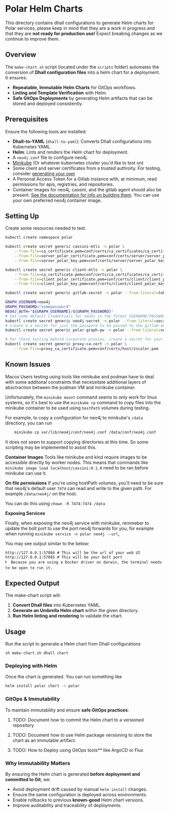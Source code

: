 # Polar Helm Charts

This directory contains dhall configurations to generate Helm charts for Polar services, please keep in mind that they are a work in progress and that they are **not ready for production use!** Expect breaking changes as we continue to improve them.

## Overview
The `make-chart.sh` script (located under the `scripts` folder) automates the conversion of **Dhall configuration files** into a helm chart for a deployment. It ensures:
- **Repeatable, Immutable Helm Charts** for GitOps workflows.
- **Linting and Template Verification** with Helm.
- **Safe GitOps Deployments** by generating Helm artifacts that can be stored and deployed consistently.

## Prerequisites
Ensure the following tools are installed:
- **Dhall-to-YAML** (`dhall-to-yaml`): Converts Dhall configurations into Kubernetes YAML.
- **Helm**: Lints and renders the Helm chart for deployment.
- A `neo4j.conf` file to configure neo4j.
- [Minikube](https://minikube.sigs.k8s.io/docs/start/) (Or whatever kubernetes cluster you'd like to test on)
- Some client and server certificates from a trusted authroity. For testing, consider [generating your own](../agents/README.md)
- A Personal Access Token for a Gitlab instance with, at minimum, read permissions for apis, registries, and repositories.
- Container images for neo4j, cassini, and the gitlab agent should also be present. [See the documentation for info on building them](../agents/README.md). You can use your own preferred neo4j container image.
## Setting Up

Create some resources needed to test.

```sh
kubectl create namespace polar

kubectl create secret generic cassini-mtls -n polar \
    --from-file=ca_certificate.pem=conf/certs/ca_certificates/ca_certificate.pem \
    --from-file=server_polar_certificate.pem=conf/certs/server/server_polar_certificate.pem \
    --from-file=server_polar_key.pem=conf/certs/server/server_polar_key.pem

kubectl create secret generic client-mtls -n polar \
    --from-file=ca_certificate.pem=conf/certs/ca_certificates/ca_certificate.pem \
    --from-file=client_polar_certificate.pem=conf/certs/client/client_polar_certificate.pem \
    --from-file=client_polar_key.pem=conf/certs/client/client_polar_key.pem

kubectl create secret generic gitlab-secret -n polar --from-literal=token=$GITLAB_TOKEN

GRAPH_USERNAME=neo4j
GRAPH_PASSWORD="somepassword"
NEO4J_AUTH="${GRAPH_USERNAME}/${GRAPH_PASSWORD}"
# Set some default credentials for neo4j in the format USERNAME/PASSWORD
kubectl create secret generic neo4j-secret -n polar --from-literal=secret=$NEO4J_AUTH
# create a a secret for just the password to be passed to the gitlab-observer
kubectl create secret generic polar-graph-pw -n polar --from-literal=secret=$GRAPH_PASSWORD

# For those testing behind corporate proxies, create a secret for your proxy CA
kubectl create secret generic proxy-ca-cert -n polar \
    --from-file=proxy_ca_certificate.pem=conf/certs/host/zscaler.pem
```


## Known Issues

Macos Users testing using tools like minikube and podman have to deal with some additonal constraints that necessitate
additional layers of absctraction between the podman VM and minikube container.

Unfortunately, the `minikube mount` command seems to only work for linux systems, so it's best to use the `minikube cp` command to copy files into the minikube container to be used using `hostPath` volumes during testing. 

For example, to copy a configuration for neo4j to minikube's `/data` directiory, you can run

```bash
    minikube cp var/lib/neo4j/conf/neo4j.conf /data/conf/neo4j.conf      
```

It does not seem to support copying directories at this time. So some scripting may be implemented to assist this.

**Container Images**
Tools like minikube and kind require images to be accessible directly by worker nodes. This means that commands like `minikube image load localhost/cassini:0.1.0` need to be ran before minikube can use it.


**On file permissions**
If you're using hostPath volumes, you'll need to be sure that neo4j's default user `7474` can read and write to the given path. For example `/data/neo4j/` on the host.

You can do this using `chown -R 7474:7474 /data`

**Exposing Services**

Finally, when exposing the neo4j service with minikube, remmeber to update the bolt port to use the port neo4j forwards for you, for example when running `minikube service -n polar neo4j --url`,

You may see output similar to the below:

```shell
http://127.0.0.1:57084 # This will be the url of your web UI
http://127.0.0.1:57085 # This will be your bolt port
❗  Because you are using a Docker driver on darwin, the terminal needs to be open to run it.
```

## Expected Output
The make-chart script will:
1. **Convert Dhall files** into Kubernetes YAML.
2. **Generate an Umbrella Helm chart** within the given directory.
3. **Run Helm linting and rendering** to validate the chart.

## Usage
Run the script to generate a Helm chart from Dhall configurations

`sh make-chart.sh dhall chart`

### Deploying with Helm
Once the chart is generated. You can run something like

```bash
helm install polar chart -n polar
```

### GitOps & Immutability
To maintain immutability and ensure **safe GitOps practices**:
1. TODO: Document how to commit the Helm chart to a versioned repository
   
2. TODO: Document how to use Helm package versioning to store the chart as an immutable artifact:

3. TODO: How to Deploy using GitOps tools** like ArgoCD or Flux


### Why Immutability Matters
By ensuring the Helm chart is generated **before deployment and committed to Git**, we:
- Avoid deployment drift caused by manual `helm install` changes.
- Ensure the same configuration is deployed across environments.
- Enable rollbacks to previous **known-good** Helm chart versions.
- Improve auditability and traceability of deployments.




